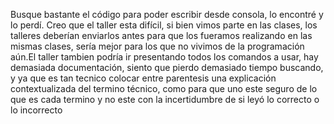 Busque bastante el código para poder escribir desde consola, lo encontré y lo perdí. Creo que el taller esta difícil, si bien vimos parte en las clases, los talleres deberían enviarlos antes para que los fueramos realizando en las mismas clases, sería mejor para los que no vivimos de la programación aún.El taller tambien podría ir presentando todos los comandos a usar, hay demasiada documentación, siento que pierdo demasiado tiempo buscando, y ya que es tan tecnico colocar entre parentesis una explicación contextualizada del termino técnico, como para que uno este seguro de lo que es cada termino y no este con la incertidumbre de si leyó lo correcto o lo incorrecto